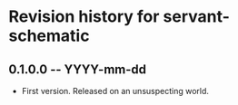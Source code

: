 # Revision history for servant-schematic

## 0.1.0.0  -- YYYY-mm-dd

* First version. Released on an unsuspecting world.
